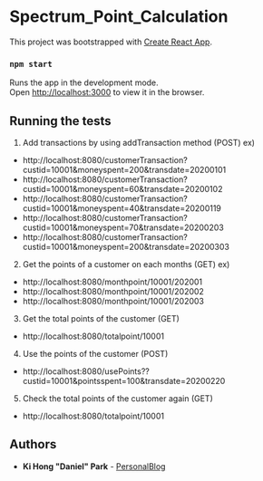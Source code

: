 # Spectrum_Point_Calculation

This project was bootstrapped with [Create React App](https://github.com/facebook/create-react-app).

### `npm start`

Runs the app in the development mode.<br />
Open [http://localhost:3000](http://localhost:3000) to view it in the browser.

## Running the tests
1. Add transactions by using addTransaction method (POST)
ex)
* http://localhost:8080/customerTransaction?custid=10001&moneyspent=200&transdate=20200101
* http://localhost:8080/customerTransaction?custid=10001&moneyspent=60&transdate=20200102
* http://localhost:8080/customerTransaction?custid=10001&moneyspent=40&transdate=20200119
* http://localhost:8080/customerTransaction?custid=10001&moneyspent=70&transdate=20200203
* http://localhost:8080/customerTransaction?custid=10001&moneyspent=200&transdate=20200303

2. Get the points of a customer on each months (GET)
ex)
* http://localhost:8080/monthpoint/10001/202001
* http://localhost:8080/monthpoint/10001/202002
* http://localhost:8080/monthpoint/10001/202003

3. Get the total points of the customer (GET)
* http://localhost:8080/totalpoint/10001

4. Use the points of the customer (POST)
* http://localhost:8080/usePoints??custid=10001&pointsspent=100&transdate=20200220

5. Check the total points of the customer again (GET)
* http://localhost:8080/totalpoint/10001


## Authors
* **Ki Hong "Daniel" Park** - [PersonalBlog](https://www.notion.so/kihong017/Leaving-Traces-5ece193b296e4ea494327207224c6ce2)
